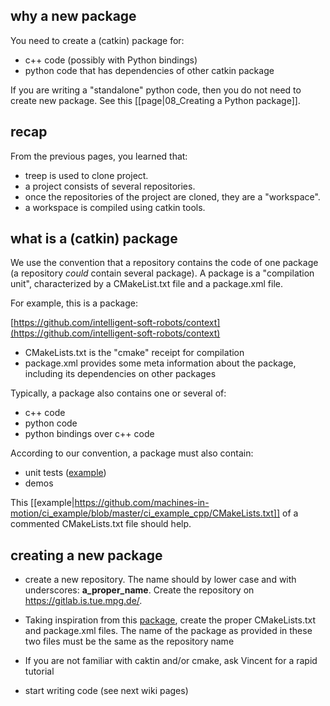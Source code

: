 ## why a new package

You need to create a (catkin) package for:

- c++ code (possibly with Python bindings)
- python code that has dependencies of other catkin package

If you are writing a "standalone" python code, then you do not need to create new package. See this [[page|08_Creating a Python package]].

## recap

From the previous pages, you learned that:

- treep is used to clone project.
- a project consists of several repositories. 
- once the repositories of the project are cloned, they are a "workspace". 
- a workspace is compiled using catkin tools.

## what is a (catkin) package

We use the convention that a repository contains the code of one package (a repository *could* contain several package).
A package is a "compilation unit", characterized by a CMakeList.txt file and a package.xml file.

For example, this is a package:

[https://github.com/intelligent-soft-robots/context](https://github.com/intelligent-soft-robots/context)

- CMakeLists.txt is the "cmake" receipt for compilation
- package.xml provides some meta information about the package, including its dependencies on other packages

Typically, a package also contains one or several of:

- c++ code
- python code
- python bindings over c++ code

According to our convention, a package must also contain:

- unit tests ([example](https://github.com/intelligent-soft-robots/context/tree/master/tests))
- demos

This [[example|https://github.com/machines-in-motion/ci_example/blob/master/ci_example_cpp/CMakeLists.txt]] of a commented CMakeLists.txt file should help.

## creating a new package

- create a new repository. The name should by lower case and with underscores: **a_proper_name**. Create the repository on https://gitlab.is.tue.mpg.de/.

- Taking inspiration from this [package](https://github.com/intelligent-soft-robots/context), create the proper CMakeLists.txt and package.xml files. The name of the package as provided in these two files must be the same as the repository name

- If you are not familiar with caktin and/or cmake, ask Vincent for a rapid tutorial

- start writing code (see next wiki pages)

